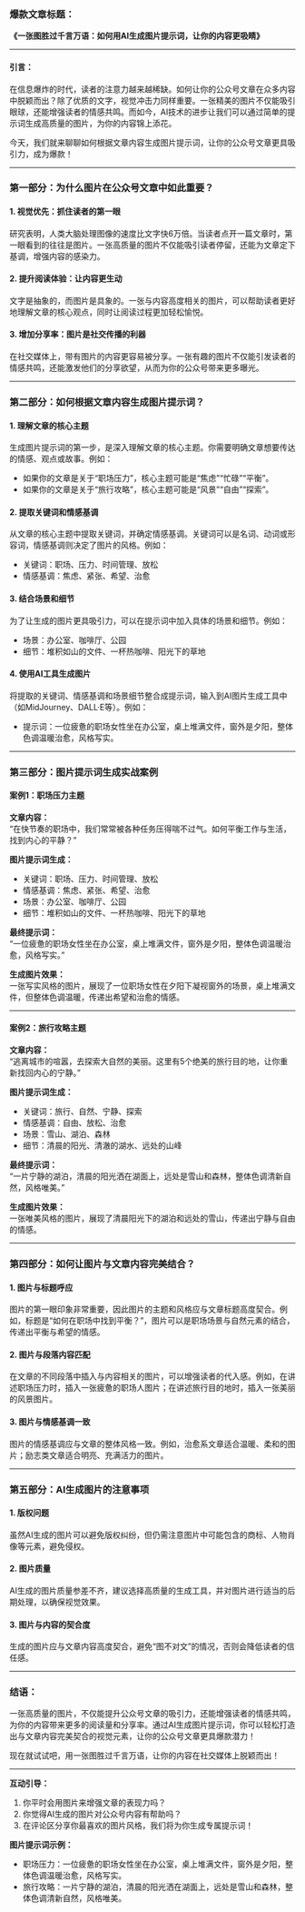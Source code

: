 ### 爆款文章标题：  
**《一张图胜过千言万语：如何用AI生成图片提示词，让你的内容更吸睛》**  

---

#### 引言：  
在信息爆炸的时代，读者的注意力越来越稀缺。如何让你的公众号文章在众多内容中脱颖而出？除了优质的文字，视觉冲击力同样重要。一张精美的图片不仅能吸引眼球，还能增强读者的情感共鸣。而如今，AI技术的进步让我们可以通过简单的提示词生成高质量的图片，为你的内容锦上添花。  

今天，我们就来聊聊如何根据文章内容生成图片提示词，让你的公众号文章更具吸引力，成为爆款！  

---

### 第一部分：为什么图片在公众号文章中如此重要？  

#### 1. 视觉优先：抓住读者的第一眼  
研究表明，人类大脑处理图像的速度比文字快6万倍。当读者点开一篇文章时，第一眼看到的往往是图片。一张高质量的图片不仅能吸引读者停留，还能为文章定下基调，增强内容的感染力。  

#### 2. 提升阅读体验：让内容更生动  
文字是抽象的，而图片是具象的。一张与内容高度相关的图片，可以帮助读者更好地理解文章的核心观点，同时让阅读过程更加轻松愉悦。  

#### 3. 增加分享率：图片是社交传播的利器  
在社交媒体上，带有图片的内容更容易被分享。一张有趣的图片不仅能引发读者的情感共鸣，还能激发他们的分享欲望，从而为你的公众号带来更多曝光。  

---

### 第二部分：如何根据文章内容生成图片提示词？  

#### 1. 理解文章的核心主题  
生成图片提示词的第一步，是深入理解文章的核心主题。你需要明确文章想要传达的情感、观点或故事。例如：  
- 如果你的文章是关于“职场压力”，核心主题可能是“焦虑”“忙碌”“平衡”。  
- 如果你的文章是关于“旅行攻略”，核心主题可能是“风景”“自由”“探索”。  

#### 2. 提取关键词和情感基调  
从文章的核心主题中提取关键词，并确定情感基调。关键词可以是名词、动词或形容词，情感基调则决定了图片的风格。例如：  
- 关键词：职场、压力、时间管理、放松  
- 情感基调：焦虑、紧张、希望、治愈  

#### 3. 结合场景和细节  
为了让生成的图片更具吸引力，可以在提示词中加入具体的场景和细节。例如：  
- 场景：办公室、咖啡厅、公园  
- 细节：堆积如山的文件、一杯热咖啡、阳光下的草地  

#### 4. 使用AI工具生成图片  
将提取的关键词、情感基调和场景细节整合成提示词，输入到AI图片生成工具中（如MidJourney、DALL·E等）。例如：  
- 提示词：一位疲惫的职场女性坐在办公室，桌上堆满文件，窗外是夕阳，整体色调温暖治愈，风格写实。  

---

### 第三部分：图片提示词生成实战案例  

#### 案例1：职场压力主题  
**文章内容：**  
“在快节奏的职场中，我们常常被各种任务压得喘不过气。如何平衡工作与生活，找到内心的平静？”  

**图片提示词生成：**  
- 关键词：职场、压力、时间管理、放松  
- 情感基调：焦虑、紧张、希望、治愈  
- 场景：办公室、咖啡厅、公园  
- 细节：堆积如山的文件、一杯热咖啡、阳光下的草地  

**最终提示词：**  
“一位疲惫的职场女性坐在办公室，桌上堆满文件，窗外是夕阳，整体色调温暖治愈，风格写实。”  

**生成图片效果：**  
一张写实风格的图片，展现了一位职场女性在夕阳下凝视窗外的场景，桌上堆满文件，但整体色调温暖，传递出希望和治愈的情感。  

---

#### 案例2：旅行攻略主题  
**文章内容：**  
“逃离城市的喧嚣，去探索大自然的美丽。这里有5个绝美的旅行目的地，让你重新找回内心的宁静。”  

**图片提示词生成：**  
- 关键词：旅行、自然、宁静、探索  
- 情感基调：自由、放松、治愈  
- 场景：雪山、湖泊、森林  
- 细节：清晨的阳光、清澈的湖水、远处的山峰  

**最终提示词：**  
“一片宁静的湖泊，清晨的阳光洒在湖面上，远处是雪山和森林，整体色调清新自然，风格唯美。”  

**生成图片效果：**  
一张唯美风格的图片，展现了清晨阳光下的湖泊和远处的雪山，传递出宁静与自由的情感。  

---

### 第四部分：如何让图片与文章内容完美结合？  

#### 1. 图片与标题呼应  
图片的第一眼印象非常重要，因此图片的主题和风格应与文章标题高度契合。例如，标题是“如何在职场中找到平衡？”，图片可以是职场场景与自然元素的结合，传递出平衡与希望的情感。  

#### 2. 图片与段落内容匹配  
在文章的不同段落中插入与内容相关的图片，可以增强读者的代入感。例如，在讲述职场压力时，插入一张疲惫的职场人图片；在讲述旅行目的地时，插入一张美丽的风景图片。  

#### 3. 图片与情感基调一致  
图片的情感基调应与文章的整体风格一致。例如，治愈系文章适合温暖、柔和的图片；励志类文章适合明亮、充满活力的图片。  

---

### 第五部分：AI生成图片的注意事项  

#### 1. 版权问题  
虽然AI生成的图片可以避免版权纠纷，但仍需注意图片中可能包含的商标、人物肖像等元素，避免侵权。  

#### 2. 图片质量  
AI生成的图片质量参差不齐，建议选择高质量的生成工具，并对图片进行适当的后期处理，以确保视觉效果。  

#### 3. 图片与内容的契合度  
生成的图片应与文章内容高度契合，避免“图不对文”的情况，否则会降低读者的信任感。  

---

### 结语：  
一张高质量的图片，不仅能提升公众号文章的吸引力，还能增强读者的情感共鸣，为你的内容带来更多的阅读量和分享率。通过AI生成图片提示词，你可以轻松打造出与文章内容完美契合的视觉元素，让你的公众号文章更具爆款潜力！  

现在就试试吧，用一张图胜过千言万语，让你的内容在社交媒体上脱颖而出！  

---

**互动引导：**  
1. 你平时会用图片来增强文章的表现力吗？  
2. 你觉得AI生成的图片对公众号内容有帮助吗？  
3. 在评论区分享你最喜欢的图片风格，我们将为你生成专属提示词！  

**图片提示词示例：**  
- 职场压力：一位疲惫的职场女性坐在办公室，桌上堆满文件，窗外是夕阳，整体色调温暖治愈，风格写实。  
- 旅行攻略：一片宁静的湖泊，清晨的阳光洒在湖面上，远处是雪山和森林，整体色调清新自然，风格唯美。